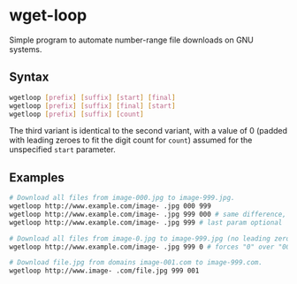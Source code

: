 # wget-loop
Simple program to automate number-range file downloads on GNU systems.

## Syntax
```sh
wgetloop [prefix] [suffix] [start] [final]
wgetloop [prefix] [suffix] [final] [start]
wgetloop [prefix] [suffix] [count]
```

The third variant is identical to the second variant, with a value of 0 (padded with leading zeroes to fit the digit count for `count`) assumed for the unspecified `start` parameter.

## Examples
```sh
# Download all files from image-000.jpg to image-999.jpg.
wgetloop http://www.example.com/image- .jpg 000 999
wgetloop http://www.example.com/image- .jpg 999 000 # same difference, literally
wgetloop http://www.example.com/image- .jpg 999 # last param optional

# Download all files from image-0.jpg to image-999.jpg (no leading zeroes).
wgetloop http://www.example.com/image- .jpg 999 0 # forces "0" over "000"

# Download file.jpg from domains image-001.com to image-999.com.
wgetloop http://www.image- .com/file.jpg 999 001
```
